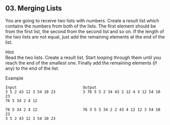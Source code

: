 ## 03. Merging Lists

You are going to receive two lists with numbers. Create a result list which contains the numbers from both of the lists. The first element should be from the first list, the second from the second list and so on. If the length of the two lists are not equal, just add the remaining elements at the end of the list.

Hint <br>
Read the two lists. Create a result list. Start looping through them until you reach the end of the smallest one. Finally add the remaining elements (if any) to the end of the list.

Example

```
Input	                          Output
3 5 2 43 12 3 54 10 23            3 76 5 5 2 34 43 2 12 4 3 12 54 10 23
76 5 34 2 4 12	                

76 5 34 2 4 12                    76 3 5 5 34 2 2 43 4 12 12 3 54 10 23
3 5 2 43 12 3 54 10 23	
```


